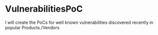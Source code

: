 # VulnerabilitiesPoC
I will create the PoCs for well known vulnerabilities discovered recently in popular Products./Vendors
